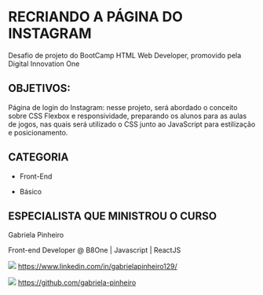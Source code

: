 # RECRIANDO A PÁGINA DO INSTAGRAM

Desafio de projeto do BootCamp HTML Web Developer, promovido pela Digital Innovation One



## OBJETIVOS:

Página de login do Instagram: nesse projeto, será abordado o conceito sobre CSS Flexbox e responsividade, preparando os alunos para as aulas de jogos, nas quais será utilizado o CSS junto ao JavaScript para estilização e posicionamento.



## CATEGORIA

- Front-End 

- Básico



## ESPECIALISTA QUE MINISTROU O CURSO

Gabriela Pinheiro

Front-end Developer @ B8One | Javascript | ReactJS

![](C:\workspace\recriando-pagina-inicial-instagram\img\icon-linkedin.png) https://www.linkedin.com/in/gabrielapinheiro129/

![](C:\workspace\recriando-pagina-inicial-instagram\img\icon-github.png) https://github.com/gabriela-pinheiro

